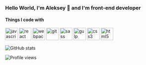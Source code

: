 ### Hello World, I'm Aleksey 👋 and I'm front-end developer

#### Things I code with

[<img src='https://cdn.jsdelivr.net/npm/simple-icons@3.0.1/icons/javascript.svg' alt='javascript' height='40'>](https://simpleicons.org/icons/javascript.svg)  [<img src='https://cdn.jsdelivr.net/npm/simple-icons@3.0.1/icons/react.svg' alt='react' height='40'>](https://simpleicons.org/icons/react.svg)  [<img src='https://cdn.jsdelivr.net/npm/simple-icons@3.0.1/icons/webpack.svg' alt='webpack' height='40'>](https://simpleicons.org/icons/webpack.svg)  [<img src='https://cdn.jsdelivr.net/npm/simple-icons@3.0.1/icons/git.svg' alt='git' height='40'>](https://simpleicons.org/icons/git.svg)  [<img src='https://cdn.jsdelivr.net/npm/simple-icons@3.0.1/icons/sass.svg' alt='sass' height='40'>](https://simpleicons.org/icons/sass.svg)  [<img src='https://cdn.jsdelivr.net/npm/simple-icons@3.0.1/icons/gulp.svg' alt='gulp' height='40'>](https://simpleicons.org/icons/gulp.svg)  [<img src='https://cdn.jsdelivr.net/npm/simple-icons@3.0.1/icons/css3.svg' alt='css3' height='40'>](https://simpleicons.org/icons/css3.svg)  [<img src='https://cdn.jsdelivr.net/npm/simple-icons@3.0.1/icons/html5.svg' alt='html5' height='40'>](https://simpleicons.org/icons/html5.svg)

![GitHub stats](https://github-readme-stats.vercel.app/api?username=jusstes&show_icons=true)

![Profile views](https://gpvc.arturio.dev/jusstes)  

<!--START_SECTION:waka-->
<!--END_SECTION:waka-->
